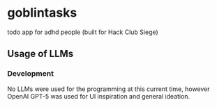 # goblintasks
todo app for adhd people (built for Hack Club Siege)



## Usage of LLMs
### Development
No LLMs were used for the programming at this current time, however OpenAI GPT-5 was used for UI inspiration and general ideation.